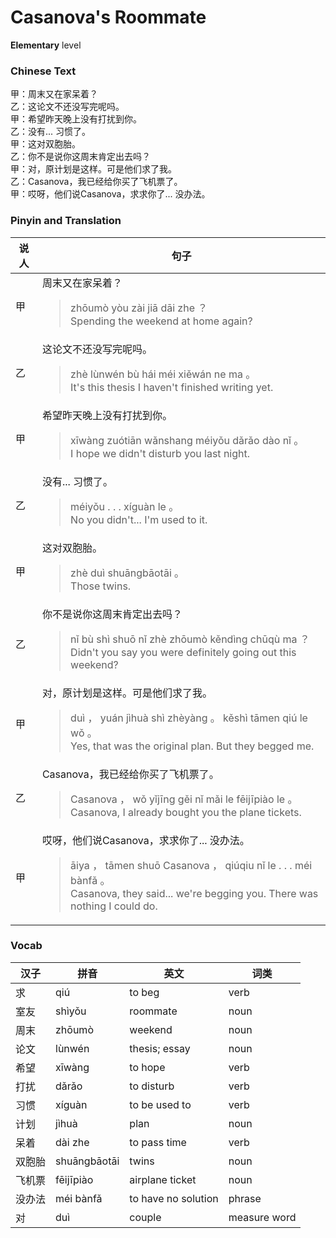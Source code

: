 # Casanova's Roommate
**Elementary** level
### Chinese Text
甲：周末又在家呆着？<br />乙：这论文不还没写完呢吗。<br />甲：希望昨天晚上没有打扰到你。<br />乙：没有... 习惯了。<br />甲：这对双胞胎。<br />乙：你不是说你这周末肯定出去吗？<br />甲：对，原计划是这样。可是他们求了我。<br />乙：Casanova，我已经给你买了飞机票了。<br />甲：哎呀，他们说Casanova，求求你了... 没办法。

### Pinyin and Translation
|说人|句子|
|----|----|
|甲|周末又在家呆着？<blockquote>zhōumò yòu zài jiā dāi zhe ？<br />Spending the weekend at home again?</blockquote>|
|乙|这论文不还没写完呢吗。<blockquote>zhè lùnwén bù hái méi xiěwán ne ma 。<br />It's this thesis I haven't finished writing yet.</blockquote>|
|甲|希望昨天晚上没有打扰到你。<blockquote>xīwàng zuótiān wǎnshang méiyǒu dǎrǎo dào nǐ 。<br />I hope we didn't disturb you last night.</blockquote>|
|乙|没有... 习惯了。<blockquote>méiyǒu . . .  xíguàn le 。<br />No you didn't... I'm used to it.</blockquote>|
|甲|这对双胞胎。<blockquote>zhè duì shuāngbāotāi 。<br />Those twins.</blockquote>|
|乙|你不是说你这周末肯定出去吗？<blockquote>nǐ bù shì shuō nǐ zhè zhōumò kěndìng chūqù ma ？<br />Didn't you say you were definitely going out this weekend?</blockquote>|
|甲|对，原计划是这样。可是他们求了我。<blockquote>duì ， yuán  jìhuà shì zhèyàng 。 kěshì tāmen qiú le wǒ 。<br />Yes, that was the original plan. But they begged me.</blockquote>|
|乙|Casanova，我已经给你买了飞机票了。<blockquote>Casanova ， wǒ yǐjīng gěi nǐ mǎi le fēijīpiào le 。<br />Casanova, I already bought you the plane tickets.</blockquote>|
|甲|哎呀，他们说Casanova，求求你了... 没办法。<blockquote>āiya ， tāmen shuō Casanova ， qiúqiu nǐ le . . .  méi bànfǎ 。<br />Casanova, they said... we're begging you. There was nothing I could do.</blockquote>|
### Vocab
|汉子|拼音|英文|词类|
|----|----|----|----|
|求|qiú|to beg|verb|
|室友|shìyǒu|roommate|noun|
|周末|zhōumò|weekend|noun|
|论文|lùnwén|thesis; essay|noun|
|希望|xīwàng|to hope|verb|
|打扰|dǎrǎo|to disturb|verb|
|习惯|xíguàn|to be used to|verb|
|计划|jìhuà|plan|noun|
|呆着|dài zhe|to pass time|verb|
|双胞胎|shuāngbāotāi|twins|noun|
|飞机票|fēijīpiào|airplane ticket|noun|
|没办法|méi bànfǎ|to have no solution|phrase|
|对|duì|couple|measure word|